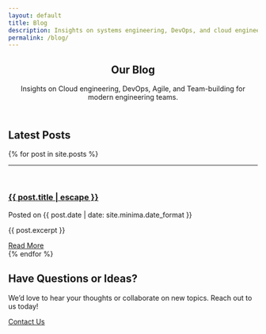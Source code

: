 ```yaml
---
layout: default
title: Blog
description: Insights on systems engineering, DevOps, and cloud engineering.
permalink: /blog/
---
```


<section class="default-page">
  <header class="hero animate-fade-in">
    <h1>Our Blog</h1>
    <p class="lead">Insights on Cloud engineering, DevOps, Agile, and Team-building for modern engineering teams.</p>
  </header>

  <section class="post-section animate-slide-up">
    <h2><i class="fas fa-book"></i> Latest Posts</h2>
    {% for post in site.posts %}
      <hr>
      <br>
      <article class="post-preview">
        <h3><a href="{{ post.url | relative_url }}">{{ post.title | escape }}</a></h3>
        <p class="post-meta">Posted on {{ post.date | date: site.minima.date_format }}</p>
        <p>{{ post.excerpt }}</p>
        <a href="{{ post.url | relative_url }}" class="button-primary">Read More</a>
      </article>
    {% endfor %}
  </section>

  <section class="contact-cta animate-fade-in">
    <h2>Have Questions or Ideas?</h2>
    <p>We’d love to hear your thoughts or collaborate on new topics. Reach out to us today!</p>
    <a href="/contact/" class="button-primary">Contact Us</a>
  </section>
</section>